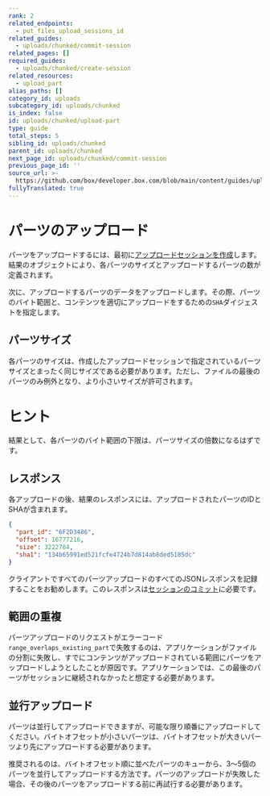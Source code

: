 ```yaml
---
rank: 2
related_endpoints:
  - put_files_upload_sessions_id
related_guides:
  - uploads/chunked/commit-session
related_pages: []
required_guides:
  - uploads/chunked/create-session
related_resources:
  - upload_part
alias_paths: []
category_id: uploads
subcategory_id: uploads/chunked
is_index: false
id: uploads/chunked/upload-part
type: guide
total_steps: 5
sibling_id: uploads/chunked
parent_id: uploads/chunked
next_page_id: uploads/chunked/commit-session
previous_page_id: ''
source_url: >-
  https://github.com/box/developer.box.com/blob/main/content/guides/uploads/chunked/upload-part.md
fullyTranslated: true
---
```

# パーツのアップロード

パーツをアップロードするには、最初に[アップロードセッションを作成][createsession]します。結果のオブジェクトにより、各パーツのサイズとアップロードするパーツの数が定義されます。

次に、アップロードするパーツのデータをアップロードします。その際、パーツのバイト範囲と、コンテンツを適切にアップロードをするための`SHA`ダイジェストを指定します。

<Samples id="put_files_upload_sessions_id">

</Samples>

## パーツサイズ

各パーツのサイズは、作成したアップロードセッションで指定されているパーツサイズとまったく同じサイズである必要があります。ただし、ファイルの最後のパーツのみ例外となり、より小さいサイズが許可されます。

<Message>

# ヒント

結果として、各パーツのバイト範囲の下限は、パーツサイズの倍数になるはずです。

</Message>

## レスポンス

各アップロードの後、結果のレスポンスには、アップロードされたパーツのIDとSHAが含まれます。

```json
{
  "part_id": "6F2D3486",
  "offset": 16777216,
  "size": 3222784,
  "sha1": "134b65991ed521fcfe4724b7d814ab8ded5185dc"
}
```

<Message warning>

クライアントですべてのパーツアップロードのすべてのJSONレスポンスを記録することをお勧めします。このレスポンスは[セッションのコミット][commit]に必要です。

</Message>

## 範囲の重複

パーツアップロードのリクエストがエラーコード`range_overlaps_existing_part`で失敗するのは、アプリケーションがファイルの分割に失敗し、すでにコンテンツがアップロードされている範囲にパーツをアップロードしようとしたことが原因です。アプリケーションでは、この最後のパーツがセッションに継続されなかったと想定する必要があります。

## 並行アップロード

パーツは並行してアップロードできますが、可能な限り順番にアップロードしてください。バイトオフセットが小さいパーツは、バイトオフセットが大きいパーツより先にアップロードする必要があります。

推奨されるのは、バイトオフセット順に並べたパーツのキューから、3～5個のパーツを並行してアップロードする方法です。パーツのアップロードが失敗した場合、その後のパーツをアップロードする前に再試行する必要があります。

[commit]: g://uploads/chunked/commit-session

[createsession]: g://uploads/chunked/create-session
